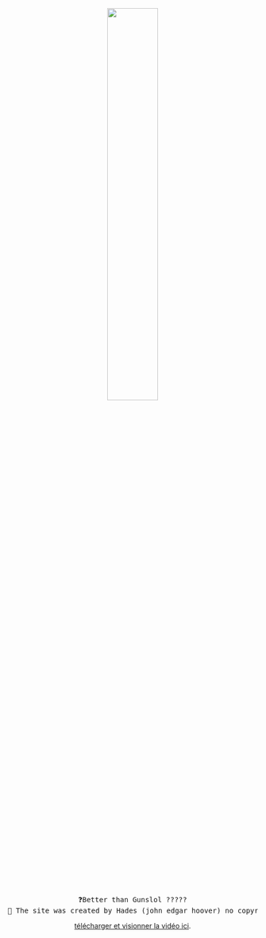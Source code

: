 <div align="center">
<img src="https://readme-typing-svg.demolab.com/?font=Roboto+Slab&pause=1000&color=0e37eff&center=true&random=true&lines=Better+Guns+lol;%26+Full,+Javascript,+Html,+CSS" width="45%" />
<br><br>
<pre>
❓Better than Gunslol ?????
📢 The site was created by Hades (john_edgar_hoover) no copyright please.
</pre>
  
[télécharger et visionner la vidéo ici](https://github.com/JohnEdgarHoover/BetterGunslol/raw/main/BetterGunslol/videogithub.mp4).
</div>

